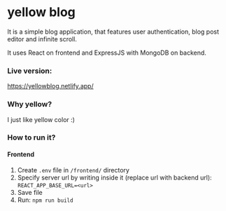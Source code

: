 # yellow blog
It is a simple blog application, that features user authentication, blog post editor and infinite scroll.

It uses React on frontend and ExpressJS with MongoDB on backend.

### Live version:
https://yellowblog.netlify.app/

### Why yellow?
I just like yellow color :)

### How to run it?
#### Frontend
1. Create `.env` file in `/frontend/` directory
2. Specify server url by writing inside it (replace url with backend url):   
`REACT_APP_BASE_URL=<url>`
3. Save file
4. Run: `npm run build`

